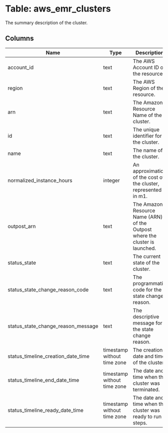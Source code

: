 
# Table: aws_emr_clusters
The summary description of the cluster.
## Columns
| Name        | Type           | Description  |
| ------------- | ------------- | -----  |
|account_id|text|The AWS Account ID of the resource.|
|region|text|The AWS Region of the resource.|
|arn|text|The Amazon Resource Name of the cluster.|
|id|text|The unique identifier for the cluster.|
|name|text|The name of the cluster.|
|normalized_instance_hours|integer|An approximation of the cost of the cluster, represented in m1.|
|outpost_arn|text|The Amazon Resource Name (ARN) of the Outpost where the cluster is launched.|
|status_state|text|The current state of the cluster.|
|status_state_change_reason_code|text|The programmatic code for the state change reason.|
|status_state_change_reason_message|text|The descriptive message for the state change reason.|
|status_timeline_creation_date_time|timestamp without time zone|The creation date and time of the cluster.|
|status_timeline_end_date_time|timestamp without time zone|The date and time when the cluster was terminated.|
|status_timeline_ready_date_time|timestamp without time zone|The date and time when the cluster was ready to run steps.|
